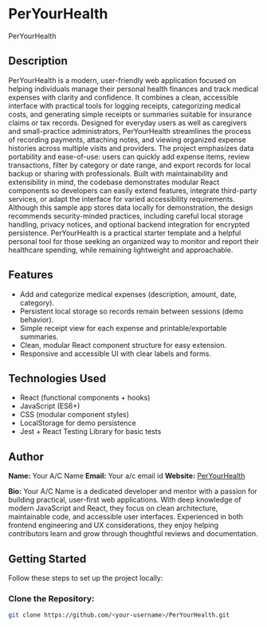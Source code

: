 # PerYourHealth
PerYourHealth


## Description


PerYourHealth is a modern, user-friendly web application focused on helping individuals manage their personal health finances and track medical expenses with clarity and confidence. It combines a clean, accessible interface with practical tools for logging receipts, categorizing medical costs, and generating simple receipts or summaries suitable for insurance claims or tax records. Designed for everyday users as well as caregivers and small-practice administrators, PerYourHealth streamlines the process of recording payments, attaching notes, and viewing organized expense histories across multiple visits and providers. The project emphasizes data portability and ease-of-use: users can quickly add expense items, review transactions, filter by category or date range, and export records for local backup or sharing with professionals. Built with maintainability and extensibility in mind, the codebase demonstrates modular React components so developers can easily extend features, integrate third-party services, or adapt the interface for varied accessibility requirements. Although this sample app stores data locally for demonstration, the design recommends security-minded practices, including careful local storage handling, privacy notices, and optional backend integration for encrypted persistence. PerYourHealth is a practical starter template and a helpful personal tool for those seeking an organized way to monitor and report their healthcare spending, while remaining lightweight and approachable.


## Features
- Add and categorize medical expenses (description, amount, date, category).
- Persistent local storage so records remain between sessions (demo behavior).
- Simple receipt view for each expense and printable/exportable summaries.
- Clean, modular React component structure for easy extension.
- Responsive and accessible UI with clear labels and forms.


## Technologies Used
- React (functional components + hooks)
- JavaScript (ES6+)
- CSS (modular component styles)
- LocalStorage for demo persistence
- Jest + React Testing Library for basic tests


## Author
**Name:** Your A/C Name
**Email:** Your a/c email id
**Website:** [PerYourHealth](https://www.peryourhealth.io)

**Bio:** Your A/C Name is a dedicated developer and mentor with a passion for building practical, user-first web applications. With deep knowledge of modern JavaScript and React, they focus on clean architecture, maintainable code, and accessible user interfaces. Experienced in both frontend engineering and UX considerations, they enjoy helping contributors learn and grow through thoughtful reviews and documentation.


## Getting Started
Follow these steps to set up the project locally:


### Clone the Repository:
```bash
git clone https://github.com/<your-username>/PerYourHealth.git
